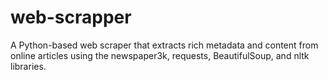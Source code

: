 # web-scrapper
A Python-based web scraper that extracts rich metadata and content from online articles using the newspaper3k, requests, BeautifulSoup, and nltk libraries. 
